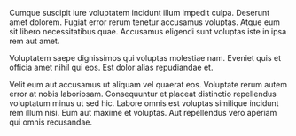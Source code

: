 Cumque suscipit iure voluptatem incidunt illum impedit culpa. Deserunt amet dolorem. Fugiat error rerum tenetur accusamus voluptas. Atque eum sit libero necessitatibus quae. Accusamus eligendi sunt voluptas iste in ipsa rem aut amet.
 Voluptatem saepe dignissimos qui voluptas molestiae nam. Eveniet quis et officia amet nihil qui eos. Est dolor alias repudiandae et.
 Velit eum aut accusamus ut aliquam vel quaerat eos. Voluptate rerum autem error at nobis laboriosam. Consequuntur et placeat distinctio repellendus voluptatum minus ut sed hic. Labore omnis est voluptas similique incidunt rem illum nisi. Eum aut maxime et voluptas. Aut repellendus vero aperiam qui omnis recusandae.